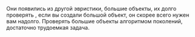 Они появились из другой эвристики, большие объекты, их долго проверять , если вы создали большой объект, он скорее всего нужен вам надолго. Проверять большие объекты алгоритмом поколений, достаточно трудоемкая задача. 